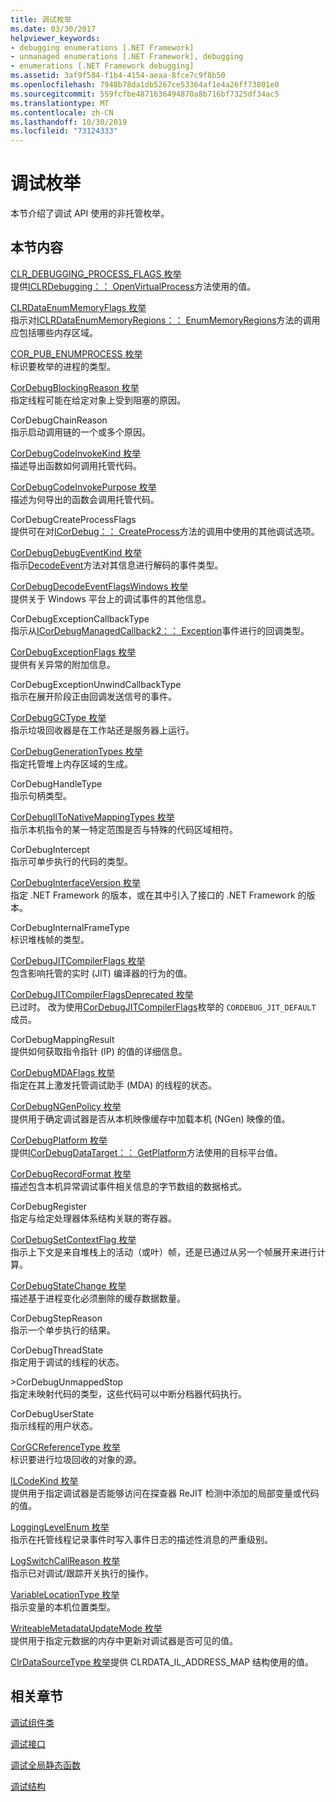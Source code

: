 ```yaml
---
title: 调试枚举
ms.date: 03/30/2017
helpviewer_keywords:
- debugging enumerations [.NET Framework]
- unmanaged enumerations [.NET Framework], debugging
- enumerations [.NET Framework debugging]
ms.assetid: 3af9f584-f1b4-4154-aeaa-8fce7c9f8b50
ms.openlocfilehash: 7948b78da1db5267ce53364af1e4a26ff73801e0
ms.sourcegitcommit: 559fcfbe4871636494870a8b716bf7325df34ac5
ms.translationtype: MT
ms.contentlocale: zh-CN
ms.lasthandoff: 10/30/2019
ms.locfileid: "73124333"
---
```

# <a name="debugging-enumerations"></a>调试枚举
本节介绍了调试 API 使用的非托管枚举。  
  
## <a name="in-this-section"></a>本节内容  
 [CLR_DEBUGGING_PROCESS_FLAGS 枚举](../../../../docs/framework/unmanaged-api/debugging/clr-debugging-process-flags-enumeration.md)  
 提供[ICLRDebugging：： OpenVirtualProcess](../../../../docs/framework/unmanaged-api/debugging/iclrdebugging-openvirtualprocess-method.md)方法使用的值。  
  
 [CLRDataEnumMemoryFlags 枚举](../../../../docs/framework/unmanaged-api/debugging/clrdataenummemoryflags-enumeration.md)  
 指示对[ICLRDataEnumMemoryRegions：： EnumMemoryRegions](../../../../docs/framework/unmanaged-api/debugging/iclrdataenummemoryregions-enummemoryregions-method.md)方法的调用应包括哪些内存区域。  
  
 [COR_PUB_ENUMPROCESS 枚举](../../../../docs/framework/unmanaged-api/debugging/cor-pub-enumprocess-enumeration.md)  
 标识要枚举的进程的类型。  
  
 [CorDebugBlockingReason 枚举](../../../../docs/framework/unmanaged-api/debugging/cordebugblockingreason-enumeration.md)  
 指定线程可能在给定对象上受到阻塞的原因。  
  
 CorDebugChainReason  
 指示启动调用链的一个或多个原因。  
  
 [CorDebugCodeInvokeKind 枚举](../../../../docs/framework/unmanaged-api/debugging/cordebugcodeinvokekind-enumeration.md)  
 描述导出函数如何调用托管代码。  
  
 [CorDebugCodeInvokePurpose 枚举](../../../../docs/framework/unmanaged-api/debugging/cordebugcodeinvokepurpose-enumeration.md)  
 描述为何导出的函数会调用托管代码。  
  
 CorDebugCreateProcessFlags  
 提供可在对[ICorDebug：： CreateProcess](../../../../docs/framework/unmanaged-api/debugging/icordebug-createprocess-method.md)方法的调用中使用的其他调试选项。  
  
 [CorDebugDebugEventKind 枚举](../../../../docs/framework/unmanaged-api/debugging/cordebugdebugeventkind-enumeration.md)  
 指示[DecodeEvent](../../../../docs/framework/unmanaged-api/debugging/icordebugprocess6-decodeevent-method.md)方法对其信息进行解码的事件类型。  
  
 [CorDebugDecodeEventFlagsWindows 枚举](../../../../docs/framework/unmanaged-api/debugging/cordebugdecodeeventflagswindows-enumeration.md)  
 提供关于 Windows 平台上的调试事件的其他信息。  
  
 CorDebugExceptionCallbackType  
 指示从[ICorDebugManagedCallback2：： Exception](../../../../docs/framework/unmanaged-api/debugging/icordebugmanagedcallback2-exception-method.md)事件进行的回调类型。  
  
 [CorDebugExceptionFlags 枚举](../../../../docs/framework/unmanaged-api/debugging/cordebugexceptionflags-enumeration.md)  
 提供有关异常的附加信息。  
  
 CorDebugExceptionUnwindCallbackType  
 指示在展开阶段正由回调发送信号的事件。  
  
 [CorDebugGCType 枚举](../../../../docs/framework/unmanaged-api/debugging/cordebuggctype-enumeration.md)  
 指示垃圾回收器是在工作站还是服务器上运行。  
  
 [CorDebugGenerationTypes 枚举](../../../../docs/framework/unmanaged-api/debugging/cordebuggenerationtypes-enumeration.md)  
 指定托管堆上内存区域的生成。  
  
 CorDebugHandleType  
 指示句柄类型。  
  
 [CorDebugIlToNativeMappingTypes 枚举](../../../../docs/framework/unmanaged-api/debugging/cordebugiltonativemappingtypes-enumeration.md)  
 指示本机指令的某一特定范围是否与特殊的代码区域相符。  
  
 CorDebugIntercept  
 指示可单步执行的代码的类型。  
  
 [CorDebugInterfaceVersion 枚举](../../../../docs/framework/unmanaged-api/debugging/cordebuginterfaceversion-enumeration.md)  
 指定 .NET Framework 的版本，或在其中引入了接口的 .NET Framework 的版本。  
  
 CorDebugInternalFrameType  
 标识堆栈帧的类型。  
  
 [CorDebugJITCompilerFlags 枚举](../../../../docs/framework/unmanaged-api/debugging/cordebugjitcompilerflags-enumeration.md)  
 包含影响托管的实时 (JIT) 编译器的行为的值。  
  
 [CorDebugJITCompilerFlagsDeprecated 枚举](../../../../docs/framework/unmanaged-api/debugging/cordebugjitcompilerflagsdeprecated-enumeration.md)  
 已过时。 改为使用[CorDebugJITCompilerFlags](../../../../docs/framework/unmanaged-api/debugging/cordebugjitcompilerflags-enumeration.md)枚举的 `CORDEBUG_JIT_DEFAULT` 成员。  
  
 CorDebugMappingResult  
 提供如何获取指令指针 (IP) 的值的详细信息。  
  
 [CorDebugMDAFlags 枚举](../../../../docs/framework/unmanaged-api/debugging/cordebugmdaflags-enumeration.md)  
 指定在其上激发托管调试助手 (MDA) 的线程的状态。  
  
 [CorDebugNGenPolicy 枚举](../../../../docs/framework/unmanaged-api/debugging/cordebugngenpolicy-enumeration.md)  
 提供用于确定调试器是否从本机映像缓存中加载本机 (NGen) 映像的值。  
  
 [CorDebugPlatform 枚举](../../../../docs/framework/unmanaged-api/debugging/cordebugplatform-enumeration.md)  
 提供[ICorDebugDataTarget：： GetPlatform](../../../../docs/framework/unmanaged-api/debugging/icordebugdatatarget-getplatform-method.md)方法使用的目标平台值。  
  
 [CorDebugRecordFormat 枚举](../../../../docs/framework/unmanaged-api/debugging/cordebugrecordformat-enumeration.md)  
 描述包含本机异常调试事件相关信息的字节数组的数据格式。  
  
 CorDebugRegister  
 指定与给定处理器体系结构关联的寄存器。  
  
 [CorDebugSetContextFlag 枚举](../../../../docs/framework/unmanaged-api/debugging/cordebugsetcontextflag-enumeration.md)  
 指示上下文是来自堆栈上的活动（或叶）帧，还是已通过从另一个帧展开来进行计算。  
  
 [CorDebugStateChange 枚举](../../../../docs/framework/unmanaged-api/debugging/cordebugstatechange-enumeration.md)  
 描述基于进程变化必须删除的缓存数据数量。  
  
 CorDebugStepReason  
 指示一个单步执行的结果。  
  
 CorDebugThreadState  
 指定用于调试的线程的状态。  
  
 \>CorDebugUnmappedStop  
 指定未映射代码的类型，这些代码可以中断分档器代码执行。  
  
 CorDebugUserState  
 指示线程的用户状态。  
  
 [CorGCReferenceType 枚举](../../../../docs/framework/unmanaged-api/debugging/corgcreferencetype-enumeration.md)  
 标识要进行垃圾回收的对象的源。  
  
 [ILCodeKind 枚举](../../../../docs/framework/unmanaged-api/debugging/ilcodekind-enumeration.md)  
 提供用于指定调试器是否能够访问在探查器 ReJIT 检测中添加的局部变量或代码的值。  
  
 [LoggingLevelEnum 枚举](../../../../docs/framework/unmanaged-api/debugging/logginglevelenum-enumeration.md)  
 指示在托管线程记录事件时写入事件日志的描述性消息的严重级别。  
  
 [LogSwitchCallReason 枚举](../../../../docs/framework/unmanaged-api/debugging/logswitchcallreason-enumeration.md)  
 指示已对调试/跟踪开关执行的操作。  
  
 [VariableLocationType 枚举](../../../../docs/framework/unmanaged-api/debugging/variablelocationtype-enumeration.md)  
 指示变量的本机位置类型。  
  
 [WriteableMetadataUpdateMode 枚举](../../../../docs/framework/unmanaged-api/debugging/writeablemetadataupdatemode-enumeration.md)  
 提供用于指定元数据的内存中更新对调试器是否可见的值。 

 [ClrDataSourceType 枚举](../../../../docs/framework/unmanaged-api/debugging/clrdatasourcetype-enumeration.md)提供 CLRDATA_IL_ADDRESS_MAP 结构使用的值。

## <a name="related-sections"></a>相关章节  
 [调试组件类](../../../../docs/framework/unmanaged-api/debugging/debugging-coclasses.md)  
  
 [调试接口](../../../../docs/framework/unmanaged-api/debugging/debugging-interfaces.md)  
  
 [调试全局静态函数](../../../../docs/framework/unmanaged-api/debugging/debugging-global-static-functions.md)  
  
 [调试结构](../../../../docs/framework/unmanaged-api/debugging/debugging-structures.md)
